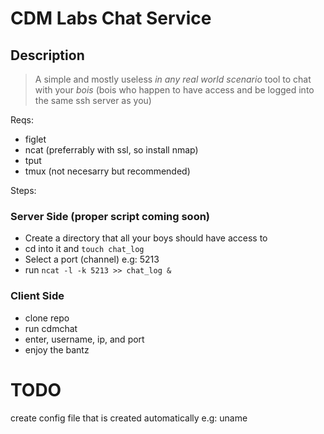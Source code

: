 # CDM Labs Chat Service

## Description

> A simple and mostly useless _in any real world scenario_ tool to chat with your *bois* (bois who happen to have access and be logged into the same ssh server as you)

Reqs:

* figlet
* ncat (preferrably with ssl, so install nmap)
* tput
* tmux (not necesarry but recommended) 

Steps:

### Server Side (proper script coming soon)

* Create a directory that all your boys should have access to
* cd into it and ```touch chat_log```
* Select a port (channel) e.g: 5213
* run ```ncat -l -k 5213 >> chat_log &``` 

### Client Side
* clone repo 
* run cdmchat
* enter, username, ip, and port
* enjoy the bantz



# TODO

create config file that is created automatically
e.g: uname

